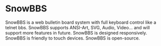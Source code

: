 SnowBBS
=======
SnowBBS is a web bulletin board system with full keyboard control like a telnet bbs.
SnowBBS supports ANSI-Art, SVG, Audio, Video... and will support more features in future.
SnowBBS is designed responsively.
SnowBBS is friendly to touch devices.
SnowBBS is open-source.
